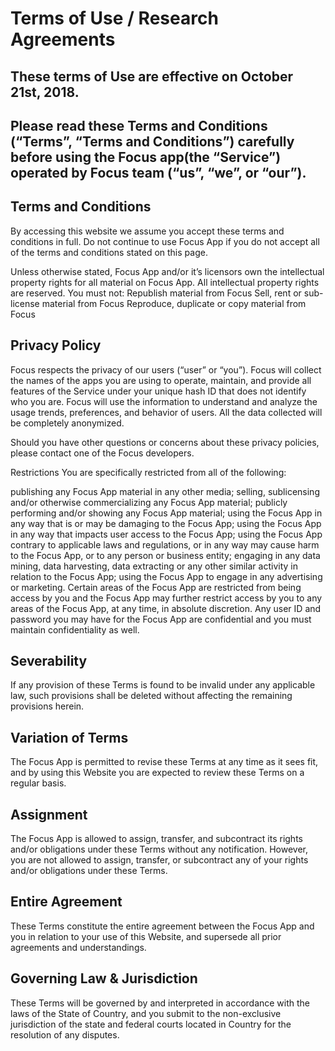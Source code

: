 # Terms of Use / Research Agreements

## These terms of Use are effective on October 21st, 2018.

## Please read these Terms and Conditions (“Terms”, “Terms and Conditions”) carefully before using the Focus app(the “Service”) operated by Focus team (“us”, “we”, or “our”).

## Terms and Conditions

By accessing this website we assume you accept these terms and conditions in full. Do not continue to use Focus App if you do not accept all of the terms and conditions stated on this page.

Unless otherwise stated, Focus App and/or it’s licensors own the intellectual property rights for all material on Focus App. All intellectual property rights are reserved. You must not:
	Republish material from Focus
	Sell, rent or sub-license material from Focus
	Reproduce, duplicate or copy material from Focus

## Privacy Policy

Focus respects the privacy of our users (“user” or “you”). Focus will collect the names of the apps you are using to operate, maintain, and provide all features of the Service under your unique hash ID that does not identify who you are. Focus will use the information to understand and analyze the usage trends, preferences, and behavior of users. All the data collected will be completely anonymized. 

Should you have other questions or concerns about these privacy policies, please contact one of the Focus developers.

Restrictions
You are specifically restricted from all of the following:

publishing any Focus App material in any other media;
selling, sublicensing and/or otherwise commercializing any Focus App material;
publicly performing and/or showing any Focus App material;
using the Focus App in any way that is or may be damaging to the Focus App;
using the Focus App in any way that impacts user access to the Focus App;
using the Focus App contrary to applicable laws and regulations, or in any way may cause harm to the Focus App, or to any person or business entity;
engaging in any data mining, data harvesting, data extracting or any other similar activity in relation to the Focus App;
using the Focus App to engage in any advertising or marketing.
Certain areas of the Focus App are restricted from being access by you and the Focus App may further restrict access by you to any areas of the Focus App, at any time, in absolute discretion. Any user ID and password you may have for the Focus App are confidential and you must maintain confidentiality as well.

## Severability
If any provision of these Terms is found to be invalid under any applicable law, such provisions shall be deleted without affecting the remaining provisions herein.

## Variation of Terms
The Focus App is permitted to revise these Terms at any time as it sees fit, and by using this Website you are expected to review these Terms on a regular basis.

## Assignment
The Focus App is allowed to assign, transfer, and subcontract its rights and/or obligations under these Terms without any notification. However, you are not allowed to assign, transfer, or subcontract any of your rights and/or obligations under these Terms.

## Entire Agreement
These Terms constitute the entire agreement between the Focus App and you in relation to your use of this Website, and supersede all prior agreements and understandings.

## Governing Law & Jurisdiction
These Terms will be governed by and interpreted in accordance with the laws of the State of Country, and you submit to the non-exclusive jurisdiction of the state and federal courts located in Country for the resolution of any disputes.

